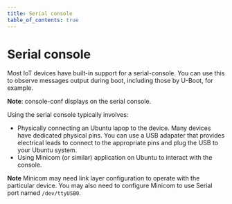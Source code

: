 ```yaml
---
title: Serial console
table_of_contents: true 
---
```


# Serial console

Most IoT devices have built-in support for a serial-console. You can use this to observe messages output during boot, including those by U-Boot, for example. 

**Note**: console-conf displays on the serial console. 

Using the serial console typically involves:

- Physically connecting an Ubuntu lapop to the device. Many devices have dedicated physical pins. You can use a USB adapater that provides electrical leads to connect to the appropriate pins and plug the USB to your Ubuntu system.
- Using Minicom (or similar) application on Ubuntu to interact with the console.

**Note** Minicom may need link layer configuration to operate with the particular device. You may also need to configure Minicom to use Serial port named `/dev/ttyUSB0`.



